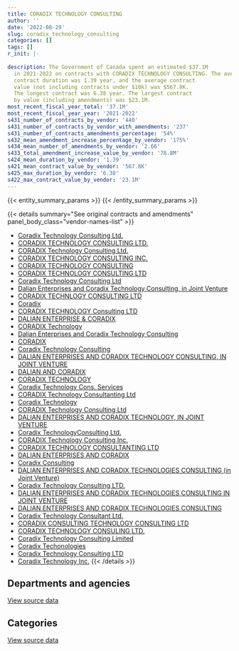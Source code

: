 ```yaml
---
title: CORADIX TECHNOLOGY CONSULTING
author: ''
date: '2022-08-29'
slug: coradix_technology_consulting
categories: []
tags: []
r_init: |-
  
description: The Government of Canada spent an estimated $37.1M
  in 2021-2022 on contracts with CORADIX TECHNOLOGY CONSULTING. The average
  contract duration was 1.39 year, and the average contract
  value (not including contracts under $10k) was $567.8K.
  The longest contract was 6.38 year. The largest contract
  by value (including amendments) was $23.1M.
most_recent_fiscal_year_total: '37.1M'
most_recent_fiscal_year_year: '2021-2022'
s431_number_of_contracts_by_vendor: '440'
s431_number_of_contracts_by_vendor_with_amendments: '237'
s431_number_of_contracts_amendments_percentage: '54%'
s432_mean_amendment_increase_percentage_by_vendor: '175%'
s434_mean_number_of_amendments_by_vendor: '2.66'
s433_total_amendment_increase_value_by_vendor: '78.8M'
s424_mean_duration_by_vendor: '1.39'
s421_mean_contract_value_by_vendor: '567.8K'
s425_max_duration_by_vendor: '6.38'
s422_max_contract_value_by_vendor: '23.1M'
---
```


<script src="/rmarkdown-libs/htmlwidgets/htmlwidgets.js"></script>
<link href="/rmarkdown-libs/datatables-css/datatables-crosstalk.css" rel="stylesheet" />
<script src="/rmarkdown-libs/datatables-binding/datatables.js"></script>
<script src="/rmarkdown-libs/jquery/jquery-3.6.0.min.js"></script>
<link href="/rmarkdown-libs/dt-core-bootstrap/css/dataTables.bootstrap.min.css" rel="stylesheet" />
<link href="/rmarkdown-libs/dt-core-bootstrap/css/dataTables.bootstrap.extra.css" rel="stylesheet" />
<script src="/rmarkdown-libs/dt-core-bootstrap/js/jquery.dataTables.min.js"></script>
<script src="/rmarkdown-libs/dt-core-bootstrap/js/dataTables.bootstrap.min.js"></script>
<link href="/rmarkdown-libs/crosstalk/css/crosstalk.min.css" rel="stylesheet" />
<script src="/rmarkdown-libs/crosstalk/js/crosstalk.min.js"></script>
<script src="/rmarkdown-libs/htmlwidgets/htmlwidgets.js"></script>
<link href="/rmarkdown-libs/datatables-css/datatables-crosstalk.css" rel="stylesheet" />
<script src="/rmarkdown-libs/datatables-binding/datatables.js"></script>
<script src="/rmarkdown-libs/jquery/jquery-3.6.0.min.js"></script>
<link href="/rmarkdown-libs/dt-core-bootstrap/css/dataTables.bootstrap.min.css" rel="stylesheet" />
<link href="/rmarkdown-libs/dt-core-bootstrap/css/dataTables.bootstrap.extra.css" rel="stylesheet" />
<script src="/rmarkdown-libs/dt-core-bootstrap/js/jquery.dataTables.min.js"></script>
<script src="/rmarkdown-libs/dt-core-bootstrap/js/dataTables.bootstrap.min.js"></script>
<link href="/rmarkdown-libs/crosstalk/css/crosstalk.min.css" rel="stylesheet" />
<script src="/rmarkdown-libs/crosstalk/js/crosstalk.min.js"></script>

{{< entity_summary_params >}}
{{< /entity_summary_params >}}

{{< details summary="See original contracts and amendments" panel_body_class="vendor-names-list" >}}
- [Coradix Technology Consulting Ltd.](https://search.open.canada.ca/en/ct/?sort=contract_value_f%20desc&page=1&search_text=%22Coradix%20Technology%20Consulting%20Ltd.%22)
- [CORADIX TECHNOLOGY CONSULTING LTD.](https://search.open.canada.ca/en/ct/?sort=contract_value_f%20desc&page=1&search_text=%22CORADIX%20TECHNOLOGY%20CONSULTING%20LTD.%22)
- [CORADIX Technology Consulting Ltd.](https://search.open.canada.ca/en/ct/?sort=contract_value_f%20desc&page=1&search_text=%22CORADIX%20Technology%20Consulting%20Ltd.%22)
- [CORADIX TECHNOLOGY CONSULTING INC.](https://search.open.canada.ca/en/ct/?sort=contract_value_f%20desc&page=1&search_text=%22CORADIX%20TECHNOLOGY%20CONSULTING%20INC.%22)
- [CORADIX TECHNOLOGY CONSULTING](https://search.open.canada.ca/en/ct/?sort=contract_value_f%20desc&page=1&search_text=%22CORADIX%20TECHNOLOGY%20CONSULTING%22)
- [CORADIX TECHNOLOGY CONSULTING LTD](https://search.open.canada.ca/en/ct/?sort=contract_value_f%20desc&page=1&search_text=%22CORADIX%20TECHNOLOGY%20CONSULTING%20LTD%22)
- [Coradix Technology Consulting Ltd](https://search.open.canada.ca/en/ct/?sort=contract_value_f%20desc&page=1&search_text=%22Coradix%20Technology%20Consulting%20Ltd%22)
- [Dalian Enterprises and Coradix Technology Consulting, in Joint Venture](https://search.open.canada.ca/en/ct/?sort=contract_value_f%20desc&page=1&search_text=%22Dalian%20Enterprises%20and%20Coradix%20Technology%20Consulting%2c%20in%20Joint%20Venture%22)
- [CORADIX TECHNLOGY CONSULTING LTD](https://search.open.canada.ca/en/ct/?sort=contract_value_f%20desc&page=1&search_text=%22CORADIX%20TECHNLOGY%20CONSULTING%20LTD%22)
- [Coradix](https://search.open.canada.ca/en/ct/?sort=contract_value_f%20desc&page=1&search_text=%22Coradix%22)
- [CORADIX TECHNOLOGY Consulting LTD](https://search.open.canada.ca/en/ct/?sort=contract_value_f%20desc&page=1&search_text=%22CORADIX%20TECHNOLOGY%20%20Consulting%20LTD%22)
- [DALIAN ENTERPRISE & CORADIX](https://search.open.canada.ca/en/ct/?sort=contract_value_f%20desc&page=1&search_text=%22DALIAN%20ENTERPRISE%20%26%20CORADIX%22)
- [CORADIX Technology](https://search.open.canada.ca/en/ct/?sort=contract_value_f%20desc&page=1&search_text=%22CORADIX%20Technology%22)
- [Dalian Enterprises and Coradix Technology Consulting](https://search.open.canada.ca/en/ct/?sort=contract_value_f%20desc&page=1&search_text=%22Dalian%20Enterprises%20and%20Coradix%20Technology%20Consulting%22)
- [CORADIX](https://search.open.canada.ca/en/ct/?sort=contract_value_f%20desc&page=1&search_text=%22CORADIX%22)
- [Coradix Technology Consulting](https://search.open.canada.ca/en/ct/?sort=contract_value_f%20desc&page=1&search_text=%22Coradix%20Technology%20Consulting%22)
- [DALIAN ENTERPRISES AND CORADIX TECHNOLOGY CONSULTING, IN JOINT VENTURE](https://search.open.canada.ca/en/ct/?sort=contract_value_f%20desc&page=1&search_text=%22DALIAN%20ENTERPRISES%20AND%20CORADIX%20TECHNOLOGY%20CONSULTING%2c%20IN%20JOINT%20VENTURE%22)
- [DALIAN AND CORADIX](https://search.open.canada.ca/en/ct/?sort=contract_value_f%20desc&page=1&search_text=%22DALIAN%20AND%20CORADIX%22)
- [CORADIX TECHNOLOGY](https://search.open.canada.ca/en/ct/?sort=contract_value_f%20desc&page=1&search_text=%22CORADIX%20TECHNOLOGY%22)
- [Coradix Technology Cons. Services](https://search.open.canada.ca/en/ct/?sort=contract_value_f%20desc&page=1&search_text=%22Coradix%20Technology%20Cons.%20Services%22)
- [CORADIX Technology Consultanting Ltd](https://search.open.canada.ca/en/ct/?sort=contract_value_f%20desc&page=1&search_text=%22CORADIX%20Technology%20Consultanting%20Ltd%22)
- [Coradix Technology](https://search.open.canada.ca/en/ct/?sort=contract_value_f%20desc&page=1&search_text=%22Coradix%20Technology%22)
- [CORADIX Technology Consulting Ltd](https://search.open.canada.ca/en/ct/?sort=contract_value_f%20desc&page=1&search_text=%22CORADIX%20Technology%20Consulting%20Ltd%22)
- [DALIAN ENTERPRISES AND CORADIX TECHNOLOGY, IN JOINT VENTURE](https://search.open.canada.ca/en/ct/?sort=contract_value_f%20desc&page=1&search_text=%22DALIAN%20ENTERPRISES%20AND%20CORADIX%20TECHNOLOGY%2c%20IN%20JOINT%20VENTURE%22)
- [Coradix TechnologyConsulting Ltd.](https://search.open.canada.ca/en/ct/?sort=contract_value_f%20desc&page=1&search_text=%22Coradix%20TechnologyConsulting%20Ltd.%22)
- [CORADIX Technology Consulting Inc.](https://search.open.canada.ca/en/ct/?sort=contract_value_f%20desc&page=1&search_text=%22CORADIX%20Technology%20Consulting%20Inc.%22)
- [CORADIX TECHNOLOGY CONSULTANTING LTD](https://search.open.canada.ca/en/ct/?sort=contract_value_f%20desc&page=1&search_text=%22CORADIX%20TECHNOLOGY%20CONSULTANTING%20LTD%22)
- [DALIAN ENTERPRISES AND CORADIX](https://search.open.canada.ca/en/ct/?sort=contract_value_f%20desc&page=1&search_text=%22DALIAN%20ENTERPRISES%20AND%20CORADIX%22)
- [Coradix Consulting](https://search.open.canada.ca/en/ct/?sort=contract_value_f%20desc&page=1&search_text=%22Coradix%20Consulting%22)
- [DALIAN ENTERPRISES AND CORADIX TECHNOLOGIES CONSULTING (in Joint Venture)](https://search.open.canada.ca/en/ct/?sort=contract_value_f%20desc&page=1&search_text=%22DALIAN%20ENTERPRISES%20AND%20CORADIX%20TECHNOLOGIES%20CONSULTING%20%28in%20Joint%20Venture%29%22)
- [Coradix Technology Consulting LTD.](https://search.open.canada.ca/en/ct/?sort=contract_value_f%20desc&page=1&search_text=%22Coradix%20Technology%20Consulting%20LTD.%22)
- [DALIAN ENTERPRISES AND CORADIX TECHNOLOGIES CONSULTING IN JOINT VENTURE](https://search.open.canada.ca/en/ct/?sort=contract_value_f%20desc&page=1&search_text=%22DALIAN%20ENTERPRISES%20AND%20CORADIX%20TECHNOLOGIES%20CONSULTING%20IN%20JOINT%20VENTURE%22)
- [DALIAN ENTERPRISES AND CORADIX TECHNOLOGIES CONSULTING](https://search.open.canada.ca/en/ct/?sort=contract_value_f%20desc&page=1&search_text=%22DALIAN%20ENTERPRISES%20AND%20CORADIX%20TECHNOLOGIES%20CONSULTING%22)
- [Coradix Technology Consultant Ltd.](https://search.open.canada.ca/en/ct/?sort=contract_value_f%20desc&page=1&search_text=%22Coradix%20Technology%20Consultant%20Ltd.%22)
- [CORADIX CONSULTING TECHNOLOGY CONSULTING LTD](https://search.open.canada.ca/en/ct/?sort=contract_value_f%20desc&page=1&search_text=%22CORADIX%20CONSULTING%20TECHNOLOGY%20CONSULTING%20LTD%22)
- [CORADIX TECHNOLOGY CONSULING LTD.](https://search.open.canada.ca/en/ct/?sort=contract_value_f%20desc&page=1&search_text=%22CORADIX%20TECHNOLOGY%20CONSULING%20LTD.%22)
- [Coradix Technology Consulting Limited](https://search.open.canada.ca/en/ct/?sort=contract_value_f%20desc&page=1&search_text=%22Coradix%20Technology%20Consulting%20Limited%22)
- [Coradix Techonologies](https://search.open.canada.ca/en/ct/?sort=contract_value_f%20desc&page=1&search_text=%22Coradix%20Techonologies%22)
- [Coradix Technology Consulting LTD](https://search.open.canada.ca/en/ct/?sort=contract_value_f%20desc&page=1&search_text=%22Coradix%20Technology%20Consulting%20LTD%22)
- [Coradix Technology Inc.](https://search.open.canada.ca/en/ct/?sort=contract_value_f%20desc&page=1&search_text=%22Coradix%20Technology%20Inc.%22)
{{< /details >}}

## Departments and agencies

<div id="htmlwidget-1" style="width:100%;height:auto;" class="datatables html-widget"></div>
<script type="application/json" data-for="htmlwidget-1">{"x":{"style":"bootstrap","filter":"none","vertical":false,"data":[["<a href=\"/departments/aafc-aac/\">Agriculture and Agri-Food Canada<\/a>","<a href=\"/departments/aandc-aadnc/\">Crown-Indigenous Relations and Northern Affairs Canada<\/a>","<a href=\"/departments/cbsa-asfc/\">Canada Border Services Agency<\/a>","<a href=\"/departments/cic/\">Immigration, Refugees and Citizenship Canada<\/a>","<a href=\"/departments/dfatd-maecd/\">Global Affairs Canada<\/a>","<a href=\"/departments/dnd-mdn/\">National Defence<\/a>","<a href=\"/departments/ec/\">Environment and Climate Change Canada<\/a>","<a href=\"/departments/elections/\">Elections Canada<\/a>","<a href=\"/departments/esdc-edsc/\">Employment and Social Development Canada<\/a>","<a href=\"/departments/fcac-acfc/\">Financial Consumer Agency of Canada<\/a>","<a href=\"/departments/fintrac-canafe/\">Financial Transactions and Reports Analysis Centre of Canada<\/a>","<a href=\"/departments/hc-sc/\">Health Canada<\/a>","<a href=\"/departments/ic/\">Innovation, Science and Economic Development Canada<\/a>","<a href=\"/departments/infc/\">Infrastructure Canada<\/a>","<a href=\"/departments/irb-cisr/\">Immigration and Refugee Board of Canada<\/a>","<a href=\"/departments/isc-sac/\">Indigenous Services Canada<\/a>","<a href=\"/departments/jus/\">Department of Justice Canada<\/a>","<a href=\"/departments/lac-bac/\">Library and Archives Canada<\/a>","<a href=\"/departments/nrcan-rncan/\">Natural Resources Canada<\/a>","<a href=\"/departments/nserc-crsng/\">Natural Sciences and Engineering Research Council of Canada<\/a>","<a href=\"/departments/oic-ci/\">Office of the Information Commissioner of Canada<\/a>","<a href=\"/departments/pco-bcp/\">Privy Council Office<\/a>","<a href=\"/departments/pwgsc-tpsgc/\">Public Services and Procurement Canada<\/a>","<a href=\"/departments/rcmp-grc/\">Royal Canadian Mounted Police<\/a>","<a href=\"/departments/ssc-spc/\">Shared Services Canada<\/a>","<a href=\"/departments/tbs-sct/\">Treasury Board of Canada Secretariat<\/a>","<a href=\"/departments/tc/\">Transport Canada<\/a>"],[712263.05,747283.57,230960.73,3147793.88,2499642.21,9420806.96,null,1515528.45,675131.96,292763.07,62150,1192498.18,2377008.92,2371739.94,null,298464.2,9172.39,null,22600,null,14103.21,null,null,2283945.51,1060586.38,10311.25,99750.96],[null,729733.93,231593.5,3280977.89,2831369.71,10703430.6,15146.47,2389032.18,701855.64,90470.63,null,1195765.3,1931064.33,2365705.81,103818.75,211893.97,43598.61,null,3688690.29,21495.7,43376.27,23255.4,null,2113271.45,510815.82,null,114538.68],[null,191555.12,230960.73,3829781.71,5695418.65,8974691.17,1022067.49,4104451.05,1313678.69,null,317982,1232048.18,1917715.95,2359242.14,null,39321.45,null,37509.2,311309.71,17253.13,43257.76,42191.94,27552.54,1445318.18,209188.54,null,581045.15],[null,null,863596.11,3983776.66,9607711.48,8418819.1,993074,3293652.78,1781873.34,null,null,1192498.18,2136368.91,2359242.14,null,39233.6,null,68266.74,null,null,28771.34,null,62078.26,1677447.83,299550.9,null,335475.66]],"container":"<table class=\"table table-striped table-hover row-border order-column display\">\n  <thead>\n    <tr>\n      <th>Department<\/th>\n      <th>2018-2019<\/th>\n      <th>2019-2020<\/th>\n      <th>2020-2021<\/th>\n      <th>2021-2022<\/th>\n    <\/tr>\n  <\/thead>\n<\/table>","options":{"order":[[4,"desc"]],"pageLength":10,"autoWidth":true,"columnDefs":[{"targets":1,"render":"function(data, type, row, meta) {\n    return type !== 'display' ? data : DTWidget.formatCurrency(data, \"$\", 2, 3, \",\", \".\", true, null);\n  }"},{"targets":2,"render":"function(data, type, row, meta) {\n    return type !== 'display' ? data : DTWidget.formatCurrency(data, \"$\", 2, 3, \",\", \".\", true, null);\n  }"},{"targets":3,"render":"function(data, type, row, meta) {\n    return type !== 'display' ? data : DTWidget.formatCurrency(data, \"$\", 2, 3, \",\", \".\", true, null);\n  }"},{"targets":4,"render":"function(data, type, row, meta) {\n    return type !== 'display' ? data : DTWidget.formatCurrency(data, \"$\", 2, 3, \",\", \".\", true, null);\n  }"},{"width":"16%","targets":[1,2,3,4]},{"className":"dt-right","targets":[1,2,3,4]}],"orderClasses":false}},"evals":["options.columnDefs.0.render","options.columnDefs.1.render","options.columnDefs.2.render","options.columnDefs.3.render"],"jsHooks":[]}</script>
<p class="text-right">
<a href="https://github.com/GoC-Spending/contracts-data/tree/main/data/out/vendors/coradix_technology_consulting/summary_by_fiscal_year_by_department.csv" class="source-data-link btn btn-link">View source data</a>
</p>

## Categories

<div id="htmlwidget-2" style="width:100%;height:auto;" class="datatables html-widget"></div>
<script type="application/json" data-for="htmlwidget-2">{"x":{"style":"bootstrap","filter":"none","vertical":false,"data":[["<a href=\"/categories/other/\">(Other)<\/a>","<a href=\"/categories/defence/\">Defence<\/a>","<a href=\"/categories/professional_services/\">Professional services<\/a>","<a href=\"/categories/information_technology/\">Information technology<\/a>","<a href=\"/categories/security_and_protection/\">Security and protection<\/a>"],[null,3563144,6997864.04,18470998.98,12497.8],[null,5717635.2,5240791.18,22382474.56,null],[null,3748929.8,5874153.84,24320456.85,null],[507037.81,2775351.51,6057607.42,27801440.31,null]],"container":"<table class=\"table table-striped table-hover row-border order-column display\">\n  <thead>\n    <tr>\n      <th>Category<\/th>\n      <th>2018-2019<\/th>\n      <th>2019-2020<\/th>\n      <th>2020-2021<\/th>\n      <th>2021-2022<\/th>\n    <\/tr>\n  <\/thead>\n<\/table>","options":{"order":[[4,"desc"]],"dom":"t","pageLength":30,"autoWidth":true,"columnDefs":[{"targets":1,"render":"function(data, type, row, meta) {\n    return type !== 'display' ? data : DTWidget.formatCurrency(data, \"$\", 2, 3, \",\", \".\", true, null);\n  }"},{"targets":2,"render":"function(data, type, row, meta) {\n    return type !== 'display' ? data : DTWidget.formatCurrency(data, \"$\", 2, 3, \",\", \".\", true, null);\n  }"},{"targets":3,"render":"function(data, type, row, meta) {\n    return type !== 'display' ? data : DTWidget.formatCurrency(data, \"$\", 2, 3, \",\", \".\", true, null);\n  }"},{"targets":4,"render":"function(data, type, row, meta) {\n    return type !== 'display' ? data : DTWidget.formatCurrency(data, \"$\", 2, 3, \",\", \".\", true, null);\n  }"},{"width":"16%","targets":[1,2,3,4]},{"className":"dt-right","targets":[1,2,3,4]}],"orderClasses":false,"lengthMenu":[10,25,30,50,100]}},"evals":["options.columnDefs.0.render","options.columnDefs.1.render","options.columnDefs.2.render","options.columnDefs.3.render"],"jsHooks":[]}</script>
<p class="text-right">
<a href="https://github.com/GoC-Spending/contracts-data/tree/main/data/out/vendors/coradix_technology_consulting/summary_by_fiscal_year_by_category.csv" class="source-data-link btn btn-link">View source data</a>
</p>

